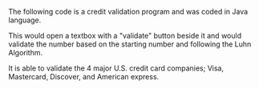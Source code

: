 The following code is a credit validation program and was coded in Java language.

This would open a textbox with a "validate" button beside it and would validate the number based on the starting number and following the Luhn Algorithm. 

It is able to validate the 4 major U.S. credit card companies; Visa, Mastercard, Discover, and American express.
